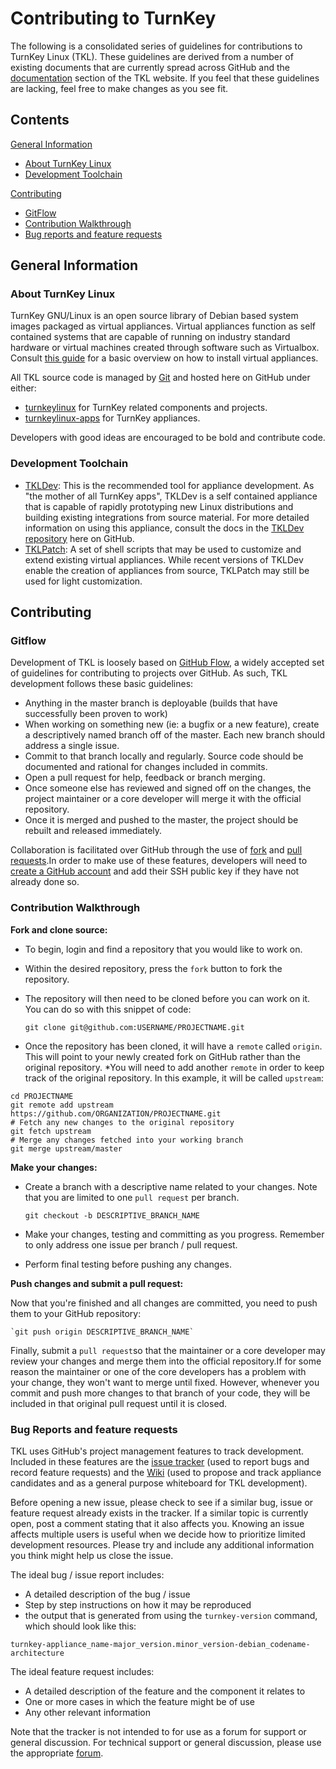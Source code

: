 # Contributing to TurnKey

The following is a consolidated series of guidelines for contributions to TurnKey Linux (TKL). These guidelines are derived from a number of existing documents that are currently spread across GitHub and the [documentation](https://www.turnkeylinux.org/docs) section of the TKL website. If you feel that these guidelines are lacking, feel free to make changes as you see fit.


## Contents

[General Information](#general-information)
* [About TurnKey Linux](#about-turnkey-linux)
* [Development Toolchain](#development-toolchain)

[Contributing](#contributing)
* [GitFlow](#gitflow)
* [Contribution Walkthrough](#contribution-walkthrough)
* [Bug reports and feature requests](#bug-reports-and-feature-requests)

## General Information

### About TurnKey Linux

TurnKey GNU/Linux is an open source library of Debian based system images packaged as virtual appliances. Virtual appliances function as self contained systems that are capable of running on industry standard hardware or virtual machines created through software such as Virtualbox. Consult [this guide](https://www.turnkeylinux.org/docs/installation-appliances-virtualbox-new) for a basic overview on how to install virtual appliances.

All TKL source code is managed by [Git](https://git-scm.com/documentation) and hosted here on GitHub under either:
* [turnkeylinux](https://github.com/turnkeylinux) for TurnKey related components and projects.
* [turnkeylinux-apps](https://github.com/turnkeylinux-apps) for TurnKey appliances.

Developers with good ideas are encouraged to be bold and contribute code.

### Development Toolchain

* [TKLDev](https://www.turnkeylinux.org/tkldev): This is the recommended tool for appliance development. As "the mother of all TurnKey apps", TKLDev is a self contained appliance that is capable of rapidly prototyping new Linux distributions and building existing integrations from source material. For more detailed information on using this appliance, consult the docs in the [TKLDev repository](https://github.com/turnkeylinux-apps/tkldev/tree/master/docs) here on GitHub.
* [TKLPatch](https://www.turnkeylinux.org/docs/tklpatch): A set of shell scripts that may be used to customize and extend existing virtual appliances. While recent versions of TKLDev enable the creation of appliances from source, TKLPatch may still be used for light customization.

## Contributing

### Gitflow

Development of TKL is loosely based on [GitHub Flow](http://scottchacon.com/2011/08/31/github-flow.html), a widely accepted set of guidelines for contributing to projects over GitHub. As such, TKL development follows these basic guidelines: 
* Anything in the master branch is deployable (builds that have successfully been proven to work)
* When working on something new (ie: a bugfix or a new feature), create a descriptively named branch off of the master. Each new branch should address a single issue. 
* Commit to that branch locally and regularly. Source code should be documented and rational for changes included in commits.
* Open a pull request for help, feedback or branch merging.
* Once someone else has reviewed and signed off on the changes, the project maintainer or a core developer will merge it with the official repository.
* Once it is merged and pushed to the master, the project should be rebuilt and released immediately. 

Collaboration is facilitated over GitHub through the use of [fork](https://help.github.com/articles/fork-a-repo/) and [pull requests](https://help.github.com/articles/using-pull-requests/).In order to make use of these features, developers will need to [create a GitHub account]() and add their SSH public key if they have not already done so.

### Contribution Walkthrough

**Fork and clone source:**
* To begin, login and find a repository that you would like to work on.
* Within the desired repository, press the ``fork`` button to fork the repository. 
* The repository will then need to be cloned before you can work on it. You can do so with this snippet of code:

   `git clone git@github.com:USERNAME/PROJECTNAME.git`

* Once the repository has been cloned, it will have a ``remote`` called ``origin``. This will point to your newly created fork on GitHub rather than the original repository.
*You will need to add another ``remote`` in order to keep track of the original repository. In this example, it will be called ``upstream``:

```
cd PROJECTNAME
git remote add upstream https://github.com/ORGANIZATION/PROJECTNAME.git
# Fetch any new changes to the original repository
git fetch upstream
# Merge any changes fetched into your working branch
git merge upstream/master
```

**Make your changes:**

* Create a branch with a descriptive name related to your changes. Note that you are limited to one ``pull request`` per branch.

    `git checkout -b DESCRIPTIVE_BRANCH_NAME`

* Make your changes, testing and committing as you progress. Remember to only address one issue per branch / pull request.
* Perform final testing before pushing any changes.

**Push changes and submit a pull request:**

Now that you're finished and all changes are committed, you need to push them to your GitHub repository:

    `git push origin DESCRIPTIVE_BRANCH_NAME`

Finally, submit a ``pull request``so that the maintainer or a core developer may review your changes and merge them into the official repository.If for some reason the maintainer or one of the core developers has a problem with your change, they won't want to merge until fixed. However, whenever you commit and push more changes to that branch of your code, they will be included in that original pull request until it is closed.

### Bug Reports and feature requests

TKL uses GitHub's project management features to track development. Included in these features are the [issue tracker](https://github.com/turnkeylinux/tracker/issues/) (used to report bugs and record feature requests) and the [Wiki](https://github.com/turnkeylinux/tracker/wiki) (used to propose and track appliance candidates and as a general purpose whiteboard for TKL development). 

Before opening a new issue, please check to see if a similar bug, issue or feature request already exists in the tracker. If a similar topic is currently open, post a comment stating that it also affects you. Knowing an issue affects multiple users is useful when we decide how to prioritize limited development resources. Please try and include any additional information you think might help us close the issue.

The ideal bug / issue report includes:
* A detailed description of the bug / issue
* Step by step instructions on how it may be reproduced
* the output that is generated from using the ``turnkey-version`` command, which should look like this:
```
turnkey-appliance_name-major_version.minor_version-debian_codename-architecture
```

The ideal feature request includes:
* A detailed description of the feature and the component it relates to
* One or more cases in which the feature might be of use
* Any other relevant information

Note that the tracker is not intended to for use as a forum for support or general discussion. For technical support or general discussion, please use the appropriate [forum](https://www.turnkeylinux.org/forum).
